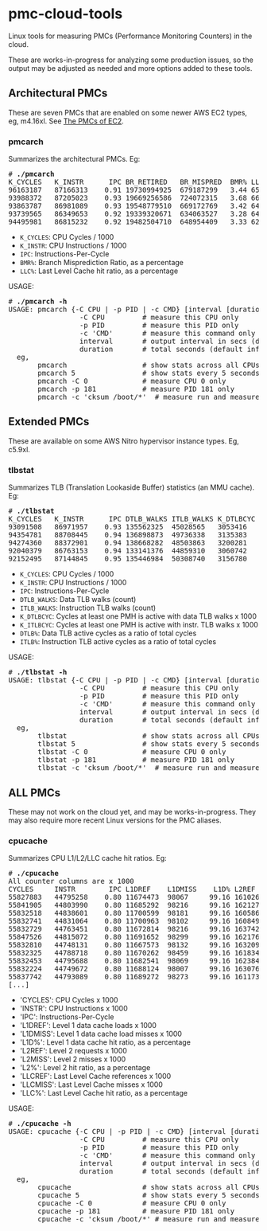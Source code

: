 # pmc-cloud-tools

Linux tools for measuring PMCs (Performance Monitoring Counters) in the cloud.

These are works-in-progress for analyzing some production issues, so the output may be adjusted as needed and more options added to these tools.

## Architectural PMCs

These are seven PMCs that are enabled on some newer AWS EC2 types, eg, m4.16xl. See <a href="http://www.brendangregg.com/blog/2017-05-04/the-pmcs-of-ec2.html">The PMCs of EC2</a>.

### pmcarch

Summarizes the architectural PMCs. Eg:

<pre>
# <b>./pmcarch</b>
K_CYCLES   K_INSTR      IPC BR_RETIRED   BR_MISPRED  BMR% LLCREF      LLCMISS     LLC%
96163187   87166313    0.91 19730994925  679187299   3.44 656597454   174313799  73.45
93988372   87205023    0.93 19669256586  724072315   3.68 666041693   169603955  74.54
93863787   86981089    0.93 19548779510  669172769   3.42 649844207   176100680  72.90
93739565   86349653    0.92 19339320671  634063527   3.28 642506778   181385553  71.77
94495981   86815232    0.92 19482504710  648954409   3.33 628548666   180975066  71.21
</pre>

- `K_CYCLES`: CPU Cycles / 1000
- `K_INSTR`: CPU Instructions / 1000
- `IPC`: Instructions-Per-Cycle
- `BMR%`: Branch Misprediction Ratio, as a percentage
- `LLC%`: Last Level Cache hit ratio, as a percentage

USAGE:

<pre>
# <b>./pmcarch -h</b>
USAGE: pmcarch {-C CPU | -p PID | -c CMD} [interval [duration]]
                 -C CPU         # measure this CPU only
                 -p PID         # measure this PID only
                 -c 'CMD'       # measure this command only (quote it)
                 interval       # output interval in secs (default 1)
                 duration       # total seconds (default infinityish)
  eg,
       pmcarch                  # show stats across all CPUs
       pmcarch 5                # show stats every 5 seconds
       pmcarch -C 0             # measure CPU 0 only
       pmcarch -p 181           # measure PID 181 only
       pmcarch -c 'cksum /boot/*'  # measure run and measure this cmd
</pre>

## Extended PMCs

These are available on some AWS Nitro hypervisor instance types. Eg, c5.9xl.

### tlbstat

Summarizes TLB (Translation Lookaside Buffer) statistics (an MMU cache). Eg:

<pre>
# <b>./tlbstat</b>
K_CYCLES   K_INSTR      IPC DTLB_WALKS ITLB_WALKS K_DTLBCYC  K_ITLBCYC  DTLB% ITLB%
93091508   86971957    0.93 135562325  45028565   3053416    1121015     3.28  1.20
94354781   88708445    0.94 136898873  49736338   3135383    1199061     3.32  1.27
94274360   88372901    0.94 138668282  48503863   3200281    1194388     3.39  1.27
92040379   86763153    0.94 133141376  44859310   3060742    1118921     3.33  1.22
92152495   87144845    0.95 135446984  50308740   3156780    1200598     3.43  1.30
</pre>

- `K_CYCLES`: CPU Cycles / 1000
- `K_INSTR`: CPU Instructions / 1000
- `IPC`: Instructions-Per-Cycle
- `DTLB_WALKS`: Data TLB walks (count)
- `ITLB_WALKS`: Instruction TLB walks (count)
- `K_DTLBCYC`: Cycles at least one PMH is active with data TLB walks x 1000
- `K_ITLBCYC`: Cycles at least one PMH is active with instr. TLB walks x 1000
- `DTLB%`: Data TLB active cycles as a ratio of total cycles
- `ITLB%`: Instruction TLB active cycles as a ratio of total cycles

USAGE:

<pre>
# <b>./tlbstat -h</b>
USAGE: tlbstat {-C CPU | -p PID | -c CMD} [interval [duration]]
                 -C CPU         # measure this CPU only
                 -p PID         # measure this PID only
                 -c 'CMD'       # measure this command only (quote it)
                 interval       # output interval in secs (default 1)
                 duration       # total seconds (default infinityish)
  eg,
       tlbstat                  # show stats across all CPUs
       tlbstat 5                # show stats every 5 seconds
       tlbstat -C 0             # measure CPU 0 only
       tlbstat -p 181           # measure PID 181 only
       tlbstat -c 'cksum /boot/*'  # measure run and measure this cmd
</pre>

## ALL PMCs

These may not work on the cloud yet, and may be works-in-progress. They may also require more recent Linux versions for the PMC aliases.

### cpucache

Summarizes CPU L1/L2/LLC cache hit ratios. Eg:

<pre>
# <b>./cpucache</b>
All counter columns are x 1000
CYCLES     INSTR        IPC L1DREF    L1DMISS    L1D% L2REF    L2MISS     L2% LLCREF   LLCMISS   LLC%
55827883   44795258    0.80 11674473  98067     99.16 161026   78908    51.00 97522    31338    67.87
55841905   44803990    0.80 11685292  98216     99.16 162127   79934    50.70 98810    30975    68.65
55832518   44838601    0.80 11700599  98181     99.16 160586   78725    50.98 96895    31497    67.49
55832741   44831064    0.80 11700963  98102     99.16 160849   78377    51.27 97296    31477    67.65
55832729   44763451    0.80 11672814  98216     99.16 163742   80630    50.76 99961    30679    69.31
55847526   44815072    0.80 11691652  98299     99.16 162176   79552    50.95 99092    30798    68.92
55832810   44748131    0.80 11667573  98132     99.16 163209   82497    49.45 101771   31035    69.50
55832325   44788718    0.80 11670262  98459     99.16 161834   79713    50.74 97504    31057    68.15
55832453   44795688    0.80 11682541  98069     99.16 162384   77339    52.37 95222    30347    68.13
55832224   44749672    0.80 11688124  98007     99.16 163076   79868    51.02 100960   30842    69.45
55837742   44793089    0.80 11689272  98273     99.16 161173   79280    50.81 97667    31776    67.46
[...]
</pre>

- 'CYCLES': CPU Cycles x 1000
- 'INSTR': CPU Instructions x 1000
- 'IPC': Instructions-Per-Cycle
- 'L1DREF': Level 1 data cache loads x 1000
- 'L1DMISS': Level 1 data cache load misses x 1000
- 'L1D%': Level 1 data cache hit ratio, as a percentage
- 'L2REF': Level 2 requests x 1000
- 'L2MISS': Level 2 misses x 1000
- 'L2%': Level 2 hit ratio, as a percentage
- 'LLCREF': Last Level Cache references x 1000
- 'LLCMISS': Last Level Cache misses x 1000
- 'LLC%': Last Level Cache hit ratio, as a percentage

USAGE:

<pre>
# <b>./cpucache -h</b>
USAGE: cpucache {-C CPU | -p PID | -c CMD} [interval [duration]]
                 -C CPU         # measure this CPU only
                 -p PID         # measure this PID only
                 -c 'CMD'       # measure this command only (quote it)
                 interval       # output interval in secs (default 1)
                 duration       # total seconds (default infinityish)
  eg,
       cpucache                 # show stats across all CPUs
       cpucache 5               # show stats every 5 seconds
       cpucache -C 0            # measure CPU 0 only
       cpucache -p 181          # measure PID 181 only
       cpucache -c 'cksum /boot/*' # measure run and measure this cmd
</pre>
